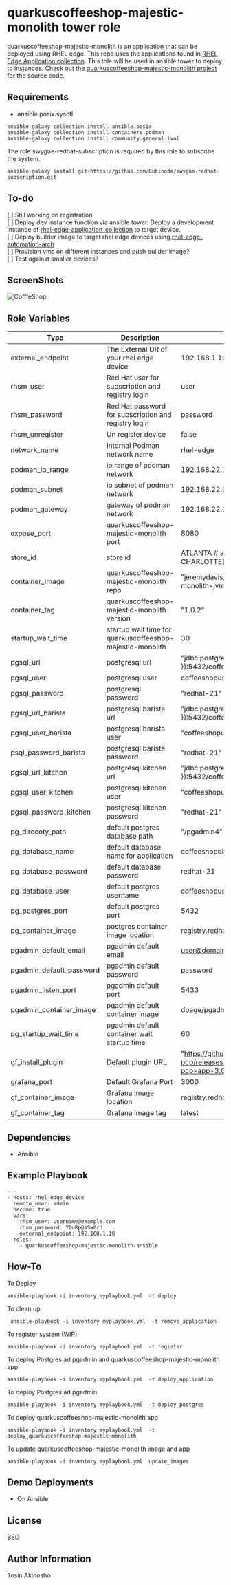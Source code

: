 quarkuscoffeeshop-majestic-monolith tower role
=========

quarkuscoffeeshop-majestic-monolith is an application that can be deployed using RHEL edge.  This repo uses the applications found in [RHEL Edge Application collection](https://github.com/tosin2013/rhel-edge-application-collection). This tole will be used in ansible tower to deploy to instances. Check out  the [quarkuscoffeeshop-majestic-monolith project](https://github.com/jeremyrdavis/quarkuscoffeeshop-majestic-monolith) for the source code.

Requirements
------------
* ansible.posix.sysctl
```
ansible-galaxy collection install ansible.posix
ansible-galaxy collection install containers.podman
ansible-galaxy collection install community.general.lvol
```

The role swygue-redhat-subscription is required by this role to subscribe the system.
```
ansible-galaxy install git+https://github.com/Qubinode/swygue-redhat-subscription.git
```

To-do
-----
[ ] Still working on registration  
[ ] Deploy dev instance function via ansible tower. Deploy a development instance of [rhel-edge-application-collection](https://github.com/tosin2013/rhel-edge-application-collection) to target device.  
[ ] Deploy builder image to target rhel edge devices using [rhel-edge-automation-arch](https://github.com/redhat-cop/rhel-edge-automation-arch)  
[ ] Provision vms on different instances and push builder image?  
[ ] Test against smaller devices?

ScreenShots
------------------------------------------------
![CofffeShop](images/coffeeshop.png)

Role Variables
--------------
Type  | Description  | Default Value
--|---|--
external_endpoint | The External UR of your rhel edge device | 192.168.1.10
rhsm_user | Red Hat user for subscription and registry login  |  user
rhsm_password | Red Hat password for subscription and registry login  |  password
rhsm_unregister | Un register device |  false
network_name | Internal Podman network name |  rhel-edge
podman_ip_range | ip range of podman network |  192.168.22.128/25
podman_subnet | ip subnet of podman network |  192.168.22.0/24
podman_gateway | gateway of podman network |  192.168.22.1
expose_port | quarkuscoffeeshop-majestic-monolith port |  8080
store_id | store id |  ATLANTA # accepted values [RALEIGH, ATLANTA, CHARLOTTE]
container_image | quarkuscoffeeshop-majestic-monolith repo |  "jeremydavis/quarkuscoffeeshop-majestic-monolith-jvm"
container_tag | quarkuscoffeeshop-majestic-monolith version | "1.0.2"
startup_wait_time | startup wait time for  quarkuscoffeeshop-majestic-monolith |  30
pgsql_url | postgresql url|  "jdbc:postgresql://{{ external_endpoint }}:5432/coffeeshopdb?currentSchema=coffeeshop"
pgsql_user | postgresql user |  coffeeshopuser
pgsql_password | postgresql password |  "redhat-21"
pgsql_url_barista | postgresql barista url  |  "jdbc:postgresql://{{ external_endpoint }}:5432/coffeeshopdb?currentSchema=barista"
pgsql_user_barista | postgresql barista user |  "coffeeshopuser"
psql_password_barista | postgresql barista password |  "redhat-21"
pgsql_url_kitchen | postgresql kitchen url |  "jdbc:postgresql://{{ external_endpoint }}:5432/coffeeshopdb?currentSchema=kitchen"
pgsql_user_kitchen | postgresql kitchen user   |  "coffeeshopuser"
pgsql_password_kitchen | postgresql kitchen password   |  "redhat-21"
pg_direcoty_path | default postgres database path | "/pgadmin4"
pg_database_name | default database name for application |  coffeeshopdb
pg_database_password | default database password| redhat-21
pg_database_user | default postgres username | coffeeshopuser
pg_postgres_port | default postgres port | 5432
pg_container_image | postgres container image location | registry.redhat.io/rhel8/postgresql-12
pgadmin_default_email |  pgadmin default email |  user@domain.com
pgadmin_default_password | pgadmin default password |  password
pgadmin_listen_port | pgadmin default port|  5433
pgadmin_container_image | pgadmin default container image |  dpage/pgadmin4:latest
pg_startup_wait_time | pgadmin default container wait startup time |  60
gf_install_plugin | Default plugin URL | "https://github.com/performancecopilot/grafana-pcp/releases/download/v3.0.3/performancecopilot-pcp-app-3.0.3.zip;performancecopilot-pcp-app" 
grafana_port | Default Grafana Port | 3000
gf_container_image | Grafana image location | registry.redhat.io/rhel8/grafana
gf_container_tag | Grafana image tag | latest


Dependencies
------------
* Ansible

Example Playbook
----------------

    ---
    - hosts: rhel_edge_device
      remote_user: admin
      become: true
      vars: 
        rhsm_user: username@example.com
        rhsm_password: Y0uRp@sSw0rd
        external_endpoint: 192.168.1.10
      roles:
        - quarkuscoffeeshop-majestic-monolith-ansible


How-To 
--------

To Deploy 

```
ansible-playbook -i inventory myplaybook.yml  -t deploy
```

To clean up 
```
 ansible-playbook -i inventory myplaybook.yml  -t remove_application
```

To register system (WIP)
```
ansible-playbook -i inventory myplaybook.yml  -t register
```

To deploy Postgres ad pgadmin and quarkuscoffeeshop-majestic-monolith  app 
```
ansible-playbook -i inventory myplaybook.yml  -t deploy_application
```

To deploy Postgres ad pgadmin 
```
ansible-playbook -i inventory myplaybook.yml  -t deploy_postgres
```

To deploy quarkuscoffeeshop-majestic-monolith  app 
```
ansible-playbook -i inventory myplaybook.yml  -t deploy_quarkuscoffeeshop-majestic-monolith
```

To update  quarkuscoffeeshop-majestic-monolith image and app
```
ansible-playbook -i inventory myplaybook.yml  update_images
```

Demo Deployments
----------------
* On Ansible


License
-------

BSD

Author Information
------------------

Tosin Akinosho
